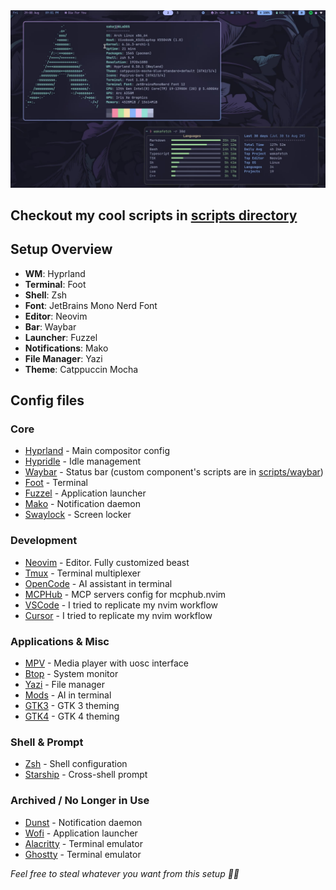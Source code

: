 <div align="center">
  <img src="setup_ss.jpg" alt="Screenshot" />
</div>

## Checkout my cool scripts in [scripts directory](scripts)

## Setup Overview
- **WM**: Hyprland
- **Terminal**: Foot
- **Shell**: Zsh
- **Font**: JetBrains Mono Nerd Font
- **Editor**: Neovim
- **Bar**: Waybar
- **Launcher**: Fuzzel  
- **Notifications**: Mako
- **File Manager**: Yazi
- **Theme**: Catppuccin Mocha

## Config files

### Core
- [Hyprland](.config/hypr/hyprland.conf) - Main compositor config
- [Hypridle](.config/hypr/hypridle.conf) - Idle management  
- [Waybar](.config/waybar/) - Status bar (custom component's scripts are in [scripts/waybar](scripts/waybar))
- [Foot](.config/foot/foot.ini) - Terminal  
- [Fuzzel](.config/fuzzel/fuzzel.ini) - Application launcher
- [Mako](.config/mako/config) - Notification daemon
- [Swaylock](.config/swaylock/config) - Screen locker

### Development
- [Neovim](.config/nvim/) - Editor. Fully customized beast
- [Tmux](.config/tmux/tmux.conf) - Terminal multiplexer  
- [OpenCode](.config/opencode/) - AI assistant in terminal
- [MCPHub](.config/mcphub/servers.json) - MCP servers config for mcphub.nvim
- [VSCode](.config/Code/User/) - I tried to replicate my nvim workflow
- [Cursor](.config/Cursor/User) - I tried to replicate my nvim workflow

### Applications & Misc
- [MPV](.config/mpv/) - Media player with uosc interface
- [Btop](.config/btop/) - System monitor
- [Yazi](.config/yazi/) - File manager
- [Mods](.config/mods/mods.yml) - AI in terminal
- [GTK3](.config/gtk-3.0/settings.ini) - GTK 3 theming
- [GTK4](.config/gtk-4.0/settings.ini) - GTK 4 theming

### Shell & Prompt
- [Zsh](.zshrc) - Shell configuration
- [Starship](.config/starship/starship.toml) - Cross-shell prompt

### Archived / No Longer in Use
- [Dunst](.config/dunst/dunstrc) - Notification daemon
- [Wofi](.config/wofi/) - Application launcher
- [Alacritty](.config/alacritty/alacritty.toml) - Terminal emulator
- [Ghostty](.config/ghostty/config) - Terminal emulator

*Feel free to steal whatever you want from this setup 🏴‍☠️*
